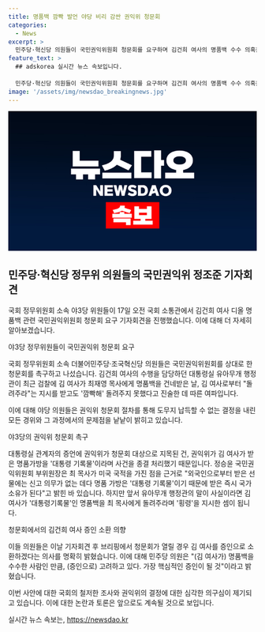 ```yaml
---
title: 명품백 깜빡 발언 야당 비리 감싼 권익위 청문회
categories:
  - News
excerpt: >
  민주당·혁신당 의원들이 국민권익위원회 청문회를 요구하며 김건희 여사의 명품백 수수 의혹을 제기했다. 지난달 권익위의 종결 처리에 대한 의문을 제기하며, 대통령실 유아무개 행정관의 증언에 근거해서 권익위를 대상으로 한 청문회의 필요성을 주장했다. 이에 따라 국민의 이목을 끄는 논란으로 계속 발전 중인 가방 수수 의혹 사건의 진상을 밝힐 청문회를 촉구했다.
feature_text: >
  ## adskorea 실시간 뉴스 속보입니다.

  민주당·혁신당 의원들이 국민권익위원회 청문회를 요구하며 김건희 여사의 명품백 수수 의혹을 제기했다. 지난달 권익위의 종결 처리에 대한 의문을 제기하며, 대통령실 유아무개 행정관의 증언에 근거해서 권익위를 대상으로 한 청문회의 필요성을 주장했다. 이에 따라 국민의 이목을 끄는 논란으로 계속 발전 중인 가방 수수 의혹 사건의 진상을 밝힐 청문회를 촉구했다.
image: '/assets/img/newsdao_breakingnews.jpg'
---
```


<p><img src="/assets/img/newsdao_breakingnews.jpg" alt="adskorea 속보" /></p>

<h2 data-ke-size="size26">민주당·혁신당 정무위 의원들의 국민권익위 정조준 기자회견</h2>

<p>국회 정무위원회 소속 야3당 위원들이 17일 오전 국회 소통관에서 김건희 여사 디올 명품백 관련 국민권익위원회 청문회 요구 기자회견을 진행했습니다. 이에 대해 더 자세히 알아보겠습니다. </p>

<p data-ke-size="size16">야3당 정무위원들이 국민권익위 청문회 요구</p>

<p>국회 정무위원회 소속 더불어민주당·조국혁신당 의원들은 국민권익위원회를 상대로 한 청문회를 촉구하고 나섰습니다. 김건희 여사의 수행을 담당하던 대통령실 유아무개 행정관이 최근 검찰에 김 여사가 최재영 목사에게 명품백을 건네받은 날, 김 여사로부터 "돌려주라"는 지시를 받고도 '깜빡해' 돌려주지 못했다고 진술한 데 따른 여파입니다.</p>

<p>이에 대해 야당 의원들은 권익위 청문회 절차를 통해 도무지 납득할 수 없는 결정을 내린 모든 경위와 그 과정에서의 문제점을 낱낱이 밝히고 있습니다.</p>

<p data-ke-size="size16">야3당의 권익위 청문회 촉구</p>

<p>대통령실 관계자의 증언에 권익위가 청문회 대상으로 지목된 건, 권익위가 김 여사가 받은 명품가방을 '대통령 기록물'이라며 사건을 종결 처리했기 때문입니다. 정승윤 국민권익위원회 부위원장은 최 목사가 미국 국적을 가진 점을 근거로 "외국인으로부터 받은 선물에는 신고 의무가 없는 데다 명품 가방은 '대통령 기록물'이기 때문에 받은 즉시 국가 소유가 된다"고 밝힌 바 있습니다. 하지만 앞서 유아무개 행정관의 말이 사실이라면 김 여사가 '대통령기록물'인 명품백을 최 목사에게 돌려주라며 '횡령'을 지시한 셈이 됩니다.</p>

<p data-ke-size="size16">청문회에서의 김건희 여사 증인 소환 의향</p>

<p>이들 의원들은 이날 기자회견 후 브리핑에서 청문회가 열릴 경우 김 여사를 증인으로 소환하겠다는 의사를 명확히 밝혔습니다. 이에 대해 민주당 의원은 "(김 여사가) 명품백을 수수한 사람인 만큼, (증인으로) 고려하고 있다. 가장 핵심적인 증인이 될 것"이라고 밝혔습니다.</p>

<p>이번 사안에 대한 국회의 철저한 조사와 권익위의 결정에 대한 심각한 의구심이 제기되고 있습니다. 이에 대한 논란과 토론은 앞으로도 계속될 것으로 보입니다.</p>
실시간 뉴스 속보는, <a href="https://newsdao.kr" rel="dofollow">https://newsdao.kr</a>


